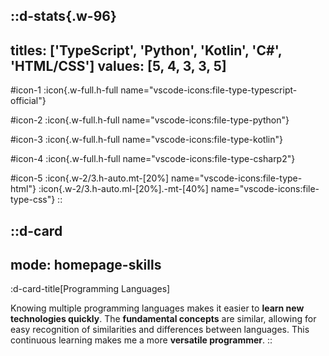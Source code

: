 ::d-stats{.w-96}
---
titles: ['TypeScript', 'Python', 'Kotlin', 'C#', 'HTML/CSS']
values: [5, 4, 3, 3, 5]
---
#icon-1
  :icon{.w-full.h-full name="vscode-icons:file-type-typescript-official"}

#icon-2
  :icon{.w-full.h-full name="vscode-icons:file-type-python"}

#icon-3
  :icon{.w-full.h-full name="vscode-icons:file-type-kotlin"}

#icon-4
  :icon{.w-full.h-full name="vscode-icons:file-type-csharp2"}

#icon-5
  :icon{.w-2/3.h-auto.mt-[20%] name="vscode-icons:file-type-html"}
  :icon{.w-2/3.h-auto.ml-[20%].-mt-[40%] name="vscode-icons:file-type-css"}
::

::d-card
---
mode: homepage-skills
---
  :d-card-title[Programming Languages]

  Knowing multiple programming languages makes it easier to **learn new technologies quickly**. The **fundamental concepts** are similar, allowing for easy recognition of similarities and differences between languages. This continuous learning makes me a more **versatile programmer**.
::